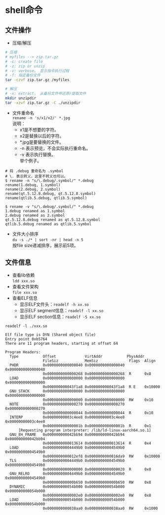 # shell命令

## 文件操作
* 压缩/解压
```bash
# 压缩
# myfiles --> zip.tar.gz
# -c: create file
# -z: zip or unzip
# -v: verbose， 显示指令执行过程
# -f: 指定备份文件
tar -czvf zip.tar.gz /myfiles

# 解压
# -x: extract， 从备份文件中还原/提取文件
mkdir unzipdir
tar -xzvf zip.tar.gz -C ./unzipdir
```

* 文件重命名  
`rename -n 's/x1/x2/' *.jpg`  
说明： 
  * x1是不想要的字符。
  * x2是替换以后的字符。
  * *.jpg是要替换的文件。
  * -n 表示预览，不会实际执行重命名。
  * -v 表示执行替换。  
举个例子。
```
# 将 .debug 重命名为 .symbol 
# \. 表示转义，这里不转义也可以。
$ rename -n "s/\.debug/.symbol/" *.debug
rename(1.debug, 1.symbol)
rename(2.debug, 2.symbol)
rename(qt.5.12.8.debug, qt.5.12.8.symbol)
rename(qtlib.5.debug, qtlib.5.symbol)

$ rename -v "s/\.debug/.symbol/" *.debug
1.debug renamed as 1.symbol
2.debug renamed as 2.symbol
qt.5.12.8.debug renamed as qt.5.12.8.symbol
qtlib.5.debug renamed as qtlib.5.symbol
```

* 文件大小排序  
`du -s ./* | sort -nr | head -n 5`  
按file size递减排序，展示前5项。

## 文件信息
* 查看lib依赖  
  `ldd xxx.so`
* 查看文件架构  
  `file xxx.so`
* 查看ELF信息  
  * 显示ELF文件头：`readelf -h xx.so`
  * 显示ELF segment信息：`readelf -l xx.so`
  * 显示ELF section信息：`readelf -S xx.so`
```shell
readelf -l ./xxx.so

Elf file type is DYN (Shared object file)
Entry point 0xb5764
There are 11 program headers, starting at offset 64

Program Headers:
  Type           Offset             VirtAddr           PhysAddr
                 FileSiz            MemSiz              Flags  Align
  PHDR           0x0000000000000040 0x0000000000000040 0x0000000000000040
                 0x0000000000000268 0x0000000000000268  R      0x8
  LOAD           0x0000000000000000 0x0000000000000000 0x0000000000000000
                 0x000000000043f1a8 0x000000000043f1a8  R E    0x10000
  GNU_STACK      0x0000000000000000 0x0000000000000000 0x0000000000000000
                 0x0000000000000000 0x0000000000000000  RW     0x10
  NOTE           0x0000000000000270 0x0000000000000270 0x0000000000000270
                 0x0000000000000044 0x0000000000000044  R      0x10
  INTERP         0x00000000003c4ee8 0x00000000003c4ee8 0x00000000003c4ee8
                 0x000000000000001b 0x000000000000001b  R      0x1
      [Requesting program interpreter: /lib/ld-linux-aarch64.so.1]
  GNU_EH_FRAME   0x000000000042bb94 0x000000000042bb94 0x000000000042bb94
                 0x0000000000013614 0x0000000000013614  R      0x4
  LOAD           0x00000000004449b0 0x00000000004549b0 0x00000000004549b0
                 0x0000000000012ef8 0x0000000000016da9  RW     0x10000
  TLS            0x00000000004449b0 0x00000000004549b0 0x00000000004549b0
                 0x0000000000000000 0x0000000000000020  R      0x8
  GNU_RELRO      0x00000000004449b0 0x00000000004549b0 0x00000000004549b0
                 0x000000000000b650 0x000000000000b650  RW     0x8
  DYNAMIC        0x000000000054b000 0x000000000054b000 0x000000000054b000
                 0x00000000000002e0 0x00000000000002e0  RW     0x8
  LOAD           0x000000000054b000 0x000000000054b000 0x000000000054b000
                 0x0000000000038aa0 0x0000000000038aa0  RW     0x1000
```